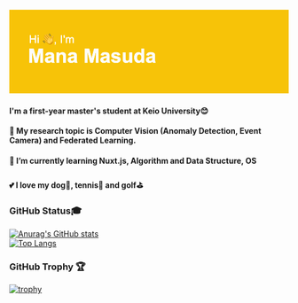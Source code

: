 

<!--
### Hi there 👋
**llien30/llien30** is a ✨ _special_ ✨ repository because its `README.md` (this file) appears on your GitHub profile.

Here are some ideas to get you started:

- 🔭 I’m currently working on ...
- 🌱 I’m currently learning ...
- 👯 I’m looking to collaborate on ...
- 🤔 I’m looking for help with ...
- 💬 Ask me about ...
- 📫 How to reach me: ...
- 😄 Pronouns: ...
- ⚡ Fun fact: ...
-->
![](header.png)

#### I'm a first-year master's student at Keio University:blush:

#### :mag_right: My research topic is Computer Vision (Anomaly Detection, Event Camera) and Federated Learning.
#### 🌱 I’m currently learning Nuxt.js, Algorithm and Data Structure, OS
#### :two_hearts: I love my dog:dog:, tennis:tennis: and golf:golf:

### GitHub Status:mortar_board:
[![Anurag's GitHub stats](https://github-readme-stats.vercel.app/api?username=llien30&show_icons=true)](https://github.com/anuraghazra/github-readme-stats) <br>
[![Top Langs](https://github-readme-stats.vercel.app/api/top-langs/?username=llien30&hide=jupyter%20notebook&layout=compact)](https://github.com/anuraghazra/github-readme-stats)

### GitHub Trophy :trophy:
[![trophy](https://github-profile-trophy.vercel.app/?username=llien30&column=5&margin-w=15&margin-h=15)](https://github.com/ryo-ma/github-profile-trophy)


